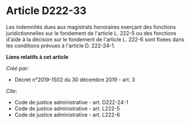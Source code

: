 # Article D222-33

Les indemnités dues aux magistrats honoraires exerçant des fonctions juridictionnelles sur le fondement de l'article L. 222-5
ou des fonctions d'aide à la décision sur le fondement de l'article L. 222-6 sont fixées dans les conditions prévues à
l'article D. 222-24-1.

**Liens relatifs à cet article**

_Créé par_:

  - Décret n°2019-1502 du 30 décembre 2019 - art. 3

_Cite_:

  - Code de justice administrative - art. D222-24-1
  - Code de justice administrative - art. L222-5
  - Code de justice administrative - art. L222-6
